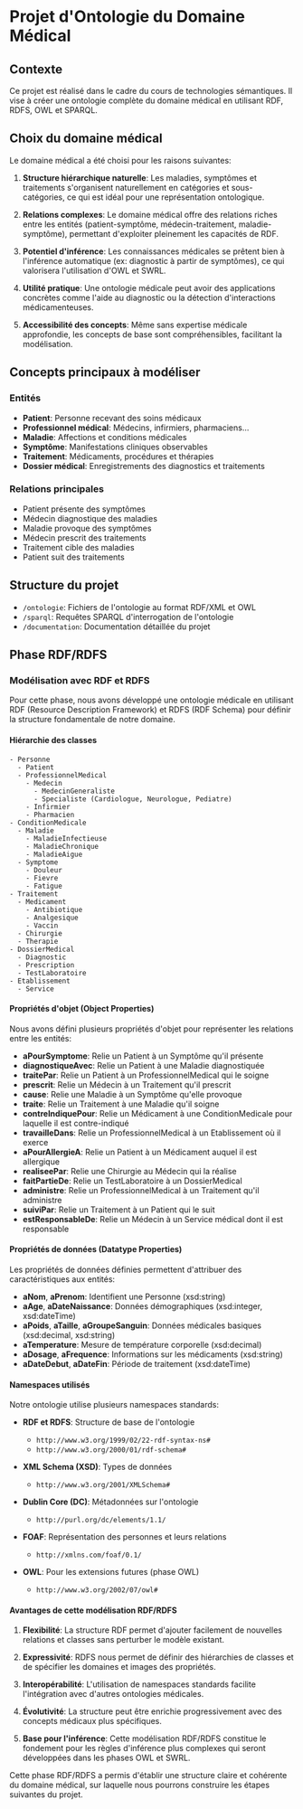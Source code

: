 # Projet d'Ontologie du Domaine Médical

## Contexte

Ce projet est réalisé dans le cadre du cours de technologies sémantiques. Il vise à créer une ontologie complète du domaine médical en utilisant RDF, RDFS, OWL et SPARQL.

## Choix du domaine médical

Le domaine médical a été choisi pour les raisons suivantes:

1. **Structure hiérarchique naturelle**: Les maladies, symptômes et traitements s'organisent naturellement en catégories et sous-catégories, ce qui est idéal pour une représentation ontologique.

2. **Relations complexes**: Le domaine médical offre des relations riches entre les entités (patient-symptôme, médecin-traitement, maladie-symptôme), permettant d'exploiter pleinement les capacités de RDF.

3. **Potentiel d'inférence**: Les connaissances médicales se prêtent bien à l'inférence automatique (ex: diagnostic à partir de symptômes), ce qui valorisera l'utilisation d'OWL et SWRL.

4. **Utilité pratique**: Une ontologie médicale peut avoir des applications concrètes comme l'aide au diagnostic ou la détection d'interactions médicamenteuses.

5. **Accessibilité des concepts**: Même sans expertise médicale approfondie, les concepts de base sont compréhensibles, facilitant la modélisation.

## Concepts principaux à modéliser

### Entités
- **Patient**: Personne recevant des soins médicaux
- **Professionnel médical**: Médecins, infirmiers, pharmaciens...
- **Maladie**: Affections et conditions médicales
- **Symptôme**: Manifestations cliniques observables
- **Traitement**: Médicaments, procédures et thérapies
- **Dossier médical**: Enregistrements des diagnostics et traitements

### Relations principales
- Patient présente des symptômes
- Médecin diagnostique des maladies
- Maladie provoque des symptômes
- Médecin prescrit des traitements
- Traitement cible des maladies
- Patient suit des traitements

## Structure du projet
- `/ontologie`: Fichiers de l'ontologie au format RDF/XML et OWL
- `/sparql`: Requêtes SPARQL d'interrogation de l'ontologie
- `/documentation`: Documentation détaillée du projet

## Phase RDF/RDFS

### Modélisation avec RDF et RDFS

Pour cette phase, nous avons développé une ontologie médicale en utilisant RDF (Resource Description Framework) et RDFS (RDF Schema) pour définir la structure fondamentale de notre domaine.

#### Hiérarchie des classes

```
- Personne
  - Patient
  - ProfessionnelMedical
    - Medecin
      - MedecinGeneraliste
      - Specialiste (Cardiologue, Neurologue, Pediatre)
    - Infirmier
    - Pharmacien
- ConditionMedicale
  - Maladie
    - MaladieInfectieuse
    - MaladieChronique
    - MaladieAigue
  - Symptome
    - Douleur
    - Fievre
    - Fatigue
- Traitement
  - Medicament
    - Antibiotique
    - Analgesique
    - Vaccin
  - Chirurgie
  - Therapie
- DossierMedical
  - Diagnostic
  - Prescription
  - TestLaboratoire
- Etablissement
  - Service
```

#### Propriétés d'objet (Object Properties)

Nous avons défini plusieurs propriétés d'objet pour représenter les relations entre les entités:

- **aPourSymptome**: Relie un Patient à un Symptôme qu'il présente
- **diagnostiqueAvec**: Relie un Patient à une Maladie diagnostiquée
- **traitePar**: Relie un Patient à un ProfessionnelMedical qui le soigne
- **prescrit**: Relie un Médecin à un Traitement qu'il prescrit
- **cause**: Relie une Maladie à un Symptôme qu'elle provoque
- **traite**: Relie un Traitement à une Maladie qu'il soigne
- **contreIndiquePour**: Relie un Médicament à une ConditionMedicale pour laquelle il est contre-indiqué
- **travailleDans**: Relie un ProfessionnelMedical à un Etablissement où il exerce
- **aPourAllergieA**: Relie un Patient à un Médicament auquel il est allergique
- **realiseePar**: Relie une Chirurgie au Médecin qui la réalise
- **faitPartieDe**: Relie un TestLaboratoire à un DossierMedical
- **administre**: Relie un ProfessionnelMedical à un Traitement qu'il administre
- **suiviPar**: Relie un Traitement à un Patient qui le suit
- **estResponsableDe**: Relie un Médecin à un Service médical dont il est responsable

#### Propriétés de données (Datatype Properties)

Les propriétés de données définies permettent d'attribuer des caractéristiques aux entités:

- **aNom**, **aPrenom**: Identifient une Personne (xsd:string)
- **aAge**, **aDateNaissance**: Données démographiques (xsd:integer, xsd:dateTime)
- **aPoids**, **aTaille**, **aGroupeSanguin**: Données médicales basiques (xsd:decimal, xsd:string)
- **aTemperature**: Mesure de température corporelle (xsd:decimal)
- **aDosage**, **aFrequence**: Informations sur les médicaments (xsd:string)
- **aDateDebut**, **aDateFin**: Période de traitement (xsd:dateTime)

#### Namespaces utilisés

Notre ontologie utilise plusieurs namespaces standards:

- **RDF et RDFS**: Structure de base de l'ontologie
  - `http://www.w3.org/1999/02/22-rdf-syntax-ns#`
  - `http://www.w3.org/2000/01/rdf-schema#`

- **XML Schema (XSD)**: Types de données
  - `http://www.w3.org/2001/XMLSchema#`

- **Dublin Core (DC)**: Métadonnées sur l'ontologie
  - `http://purl.org/dc/elements/1.1/`

- **FOAF**: Représentation des personnes et leurs relations
  - `http://xmlns.com/foaf/0.1/`

- **OWL**: Pour les extensions futures (phase OWL)
  - `http://www.w3.org/2002/07/owl#`

#### Avantages de cette modélisation RDF/RDFS

1. **Flexibilité**: La structure RDF permet d'ajouter facilement de nouvelles relations et classes sans perturber le modèle existant.

2. **Expressivité**: RDFS nous permet de définir des hiérarchies de classes et de spécifier les domaines et images des propriétés.

3. **Interopérabilité**: L'utilisation de namespaces standards facilite l'intégration avec d'autres ontologies médicales.

4. **Évolutivité**: La structure peut être enrichie progressivement avec des concepts médicaux plus spécifiques.

5. **Base pour l'inférence**: Cette modélisation RDF/RDFS constitue le fondement pour les règles d'inférence plus complexes qui seront développées dans les phases OWL et SWRL.

Cette phase RDF/RDFS a permis d'établir une structure claire et cohérente du domaine médical, sur laquelle nous pourrons construire les étapes suivantes du projet.
